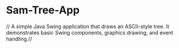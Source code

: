 # Sam-Tree-App

// A simple Java Swing application that draws an ASCII-style tree. It demonstrates basic Swing components, graphics drawing, and event handling.//
